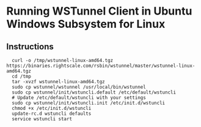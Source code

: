 # Running WSTunnel Client in Ubuntu Windows Subsystem for Linux

## Instructions

```shell
  curl -o /tmp/wstunnel-linux-amd64.tgz https://binaries.rightscale.com/rsbin/wstunnel/master/wstunnel-linux-amd64.tgz
  cd /tmp
  tar -xvzf wstunnel-linux-amd64.tgz
  sudo cp wstunnel/wstunnel /usr/local/bin/wstunnel
  sudo cp wstunnel/init/wstuncli.default /etc/default/wstuncli
  # Update /etc/default/wstuncli with your settings
  sudo cp wstunnel/init/wstuncli.init /etc/init.d/wstuncli
  chmod +x /etc/init.d/wstuncli
  update-rc.d wstuncli defaults
  service wstuncli start
```
